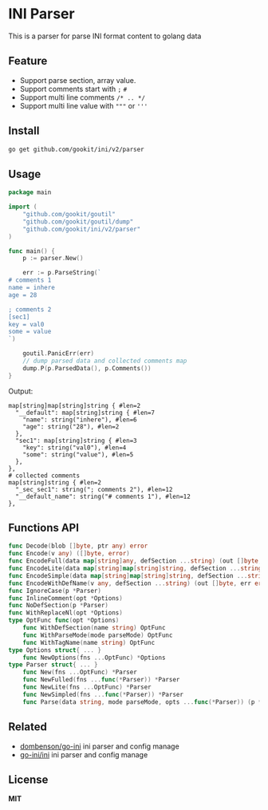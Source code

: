 # INI Parser

This is a parser for parse INI format content to golang data 

## Feature

- Support parse section, array value.
- Support comments start with  `;` `#`
- Support multi line comments `/* .. */`
- Support multi line value with `"""` or `'''`

## Install

```bash
go get github.com/gookit/ini/v2/parser
```

## Usage

```go
package main

import (
	"github.com/gookit/goutil"
	"github.com/gookit/goutil/dump"
	"github.com/gookit/ini/v2/parser"
)

func main() {
	p := parser.New()

	err := p.ParseString(`
# comments 1
name = inhere
age = 28

; comments 2
[sec1]
key = val0
some = value
`)

	goutil.PanicErr(err)
	// dump parsed data and collected comments map
	dump.P(p.ParsedData(), p.Comments())
}
```

Output:

```shell
map[string]map[string]string { #len=2
  "__default": map[string]string { #len=7
    "name": string("inhere"), #len=6
    "age": string("28"), #len=2
  },
  "sec1": map[string]string { #len=3
    "key": string("val0"), #len=4
    "some": string("value"), #len=5
  },
},
# collected comments
map[string]string { #len=2
  "_sec_sec1": string("; comments 2"), #len=12
  "__default_name": string("# comments 1"), #len=12
},
```

## Functions API

```go
func Decode(blob []byte, ptr any) error
func Encode(v any) ([]byte, error)
func EncodeFull(data map[string]any, defSection ...string) (out []byte, err error)
func EncodeLite(data map[string]map[string]string, defSection ...string) (out []byte, err error)
func EncodeSimple(data map[string]map[string]string, defSection ...string) ([]byte, error)
func EncodeWithDefName(v any, defSection ...string) (out []byte, err error)
func IgnoreCase(p *Parser)
func InlineComment(opt *Options)
func NoDefSection(p *Parser)
func WithReplaceNl(opt *Options)
type OptFunc func(opt *Options)
    func WithDefSection(name string) OptFunc
    func WithParseMode(mode parseMode) OptFunc
    func WithTagName(name string) OptFunc
type Options struct{ ... }
    func NewOptions(fns ...OptFunc) *Options
type Parser struct{ ... }
    func New(fns ...OptFunc) *Parser
    func NewFulled(fns ...func(*Parser)) *Parser
    func NewLite(fns ...OptFunc) *Parser
    func NewSimpled(fns ...func(*Parser)) *Parser
    func Parse(data string, mode parseMode, opts ...func(*Parser)) (p *Parser, err error)
```

## Related

- [dombenson/go-ini](https://github.com/dombenson/go-ini) ini parser and config manage
- [go-ini/ini](https://github.com/go-ini/ini) ini parser and config manage

## License

**MIT**
